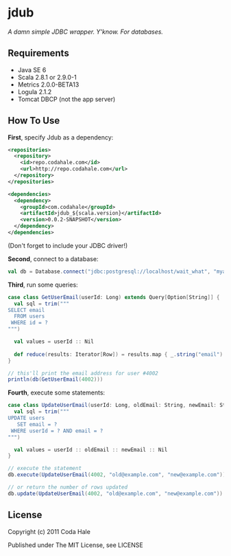 jdub
====

*A damn simple JDBC wrapper. Y'know. For databases.*


Requirements
------------

* Java SE 6
* Scala 2.8.1 or 2.9.0-1
* Metrics 2.0.0-BETA13
* Logula 2.1.2
* Tomcat DBCP (not the app server)

How To Use
----------

**First**, specify Jdub as a dependency:

```xml
<repositories>
  <repository>
    <id>repo.codahale.com</id>
    <url>http://repo.codahale.com</url>
  </repository>
</repositories>

<dependencies>
  <dependency>
    <groupId>com.codahale</groupId>
    <artifactId>jdub_${scala.version}</artifactId>
    <version>0.0.2-SNAPSHOT</version>
  </dependency>
</dependencies>
```

(Don't forget to include your JDBC driver!)

**Second**, connect to a database:

```scala
val db = Database.connect("jdbc:postgresql://localhost/wait_what", "myaccount", "mypassword")
```

**Third**, run some queries:

```scala
case class GetUserEmail(userId: Long) extends Query[Option[String]] {
  val sql = trim("""
SELECT email
  FROM users
 WHERE id = ?
""")

  val values = userId :: Nil
  
  def reduce(results: Iterator[Row]) = results.map { _.string("email") }.toStream.headOption
}

// this'll print the email address for user #4002
println(db(GetUserEmail(4002)))
```

**Fourth**, execute some statements:

```scala
case class UpdateUserEmail(userId: Long, oldEmail: String, newEmail: String) extends Statement {
  val sql = trim("""
UPDATE users
   SET email = ?
 WHERE userId = ? AND email = ?
""")

  val values = userId :: oldEmail :: newEmail :: Nil
}

// execute the statement
db.execute(UpdateUserEmail(4002, "old@example.com", "new@example.com"))

// or return the number of rows updated
db.update(UpdateUserEmail(4002, "old@example.com", "new@example.com"))
```


License
-------

Copyright (c) 2011 Coda Hale

Published under The MIT License, see LICENSE

